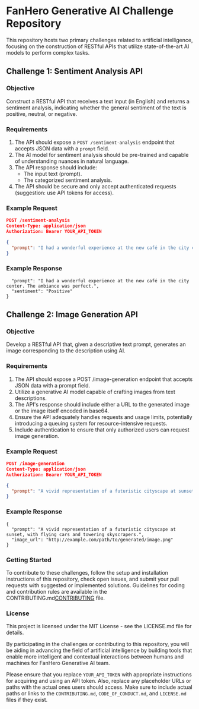 # FanHero Generative AI Challenge Repository

This repository hosts two primary challenges related to artificial intelligence, focusing on the construction of RESTful APIs that utilize state-of-the-art AI models to perform complex tasks.

## Challenge 1: Sentiment Analysis API

### Objective

Construct a RESTful API that receives a text input (in English) and returns a sentiment analysis, indicating whether the general sentiment of the text is positive, neutral, or negative.

### Requirements

1. The API should expose a `POST /sentiment-analysis` endpoint that accepts JSON data with a `prompt` field.
2. The AI model for sentiment analysis should be pre-trained and capable of understanding nuances in natural language.
3. The API response should include:
   - The input text (prompt).
   - The categorized sentiment analysis.
4. The API should be secure and only accept authenticated requests (suggestion: use API tokens for access).

### Example Request

```json
POST /sentiment-analysis
Content-Type: application/json
Authorization: Bearer YOUR_API_TOKEN

{
  "prompt": "I had a wonderful experience at the new café in the city center. The ambiance was perfect."
}
```

### Example Response

```json{
  "prompt": "I had a wonderful experience at the new café in the city center. The ambiance was perfect.",
  "sentiment": "Positive"
}
```

## Challenge 2: Image Generation API

### Objective

Develop a RESTful API that, given a descriptive text prompt, generates an image corresponding to the description using AI.

### Requirements

1. The API should expose a POST /image-generation endpoint that accepts JSON data with a prompt field.
2. Utilize a generative AI model capable of crafting images from text descriptions.
3. The API's response should include either a URL to the generated image or the image itself encoded in base64.
4. Ensure the API adequately handles requests and usage limits, potentially introducing a queuing system for resource-intensive requests.
5. Include authentication to ensure that only authorized users can request image generation.


### Example Request

```json
POST /image-generation
Content-Type: application/json
Authorization: Bearer YOUR_API_TOKEN

{
  "prompt": "A vivid representation of a futuristic cityscape at sunset, with flying cars and towering skyscrapers."
}
```

### Example Response

```
{
  "prompt": "A vivid representation of a futuristic cityscape at sunset, with flying cars and towering skyscrapers.",
  "image_url": "http://example.com/path/to/generated/image.png"
}
```

### Getting Started

To contribute to these challenges, follow the setup and installation instructions of this repository, check open issues, and submit your pull requests with suggested or implemented solutions. Guidelines for coding and contribution rules are available in the CONTRIBUTING.md[CONTRIBUTING](https://github.com/fanhero/ai-challenge/CONTRIBUTING.md) file.

### License

This project is licensed under the MIT License - see the LICENSE.md file for details.

By participating in the challenges or contributing to this repository, you will be aiding in advancing the field of artificial intelligence by building tools that enable more intelligent and contextual interactions between humans and machines for FanHero Generative AI team.

Please ensure that you replace `YOUR_API_TOKEN` with appropriate instructions for acquiring and using an API token. Also, replace any placeholder URLs or paths with the actual ones users should access. Make sure to include actual paths or links to the `CONTRIBUTING.md`, `CODE_OF_CONDUCT.md`, and `LICENSE.md` files if they exist.
